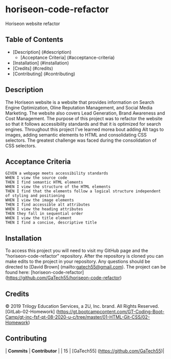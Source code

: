 # horiseon-code-refactor

Horiseon website refactor

## Table of Contents

- [Description] (#description)
  - [Acceptance Criteria] (#acceptance-criteria)
- [Installation] (#installation)
- [Credits] (#credits)
- [Contributing] (#contributing)

## Description

The Horiseon website is a website that provides information on Search Engine Optimization, Oline Reputation Management, and Social Media Marketing. The website also covers Lead Generation, Brand Awareness and Cost Management. The purpose of this project was to refactor the website so that it follows accessibility standards and that it is optimized for search engines. Throughout this project I've learned morea bout adding Alt tags to images, adding semantic elements to HTML and consolidating CSS selectors. The greatest challenge was faced during the consolidation of CSS selectors.

## Acceptance Criteria

```
GIVEN a webpage meets accessibility standards
WHEN I view the source code
THEN I find semantic HTML elements
WHEN I view the structure of the HTML elements
THEN I find that the elements follow a logical structure independent of styling and positioning
WHEN I view the image elements
THEN I find accessible alt attributes
WHEN I view the heading attributes
THEN they fall in sequential order
WHEN I view the title element
THEN I find a concise, descriptive title
```

## Installation

To access this project you will need to visit my GitHub page and the "horiseon-code-refactor" repository. After the repository is cloned you can make edits to the project in your repository. Any questions should be directed to [David Brown] (mailto:gatech55@gmail.com). The project can be found here: [horiseon-code-refactor] (https://github.com/GaTech55/horiseon-code-refactor)

## Credits

© 2019 Trilogy Education Services, a 2U, Inc. brand. All Rights Reserved.
[GitLab-02-Homework] (https://gt.bootcampcontent.com/GT-Coding-Boot-Camp/gt-inc-fsf-pt-08-2020-u-c/tree/master/01-HTML-Git-CSS/02-Homework)

## Contributing

| **Commits** | **Contributor** |
| 15 | [GaTech55] (https://github.com/GaTech55)|
